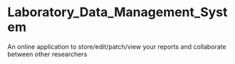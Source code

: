 Laboratory_Data_Management_System
=================================

An online application to store/edit/patch/view your reports and collaborate between other researchers
